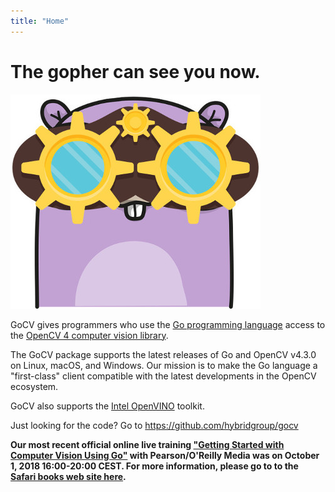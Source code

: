 ```yaml
---
title: "Home"
---
```

# The gopher can see you now.

[![GoCV](images/gocvlogo.jpg)](https://gocv.io/)

GoCV gives programmers who use the [Go programming language](https://golang.org/) access to the [OpenCV 4 computer vision library](http://opencv.org/).

The GoCV package supports the latest releases of Go and OpenCV v4.3.0 on Linux, macOS, and Windows. Our mission is to make the Go language a "first-class" client compatible with the latest developments in the OpenCV ecosystem.

GoCV also supports the [Intel OpenVINO](https://software.intel.com/en-us/openvino-toolkit) toolkit.

Just looking for the code? Go to https://github.com/hybridgroup/gocv

**Our most recent official online live training ["Getting Started with Computer Vision Using Go"](https://www.safaribooksonline.com/live-training/courses/getting-started-with-computer-vision-using-go/0636920199427/) with Pearson/O'Reilly Media was on October 1, 2018 16:00-20:00 CEST.
For more information, please go to to the [Safari books web site here](https://www.safaribooksonline.com/live-training/courses/getting-started-with-computer-vision-using-go/0636920199427/).**